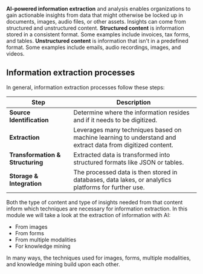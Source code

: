 **AI-powered information extraction** and analysis enables organizations to gain actionable insights from data that might otherwise be locked up in documents, images, audio files, or other assets. Insights can come from structured and unstructured content. **Structured content** is information stored in a consistent format. Some examples include invoices, tax forms, and tables. **Unstructured content** is information that isn't in a predefined format. Some examples include emails, audio recordings, images, and videos. 

## Information extraction processes 

In general, information extraction processes follow these steps:

|**Step** | **Description** |
|-|-|
| **Source Identification** | Determine where the information resides and if it needs to be digitized.|
| **Extraction** | Leverages many techniques based on machine learning to understand and extract data from digitized content. |
| **Transformation & Structuring** | Extracted data is transformed into structured formats like JSON or tables.|
| **Storage & Integration**| The processed data is then stored in databases, data lakes, or analytics platforms for further use.|

Both the type of content and type of insights needed from that content inform which techniques are necessary for information extraction. In this module we will take a look at the extraction of information with AI: 

- From images 
- From forms
- From multiple modalities 
- For knowledge mining 

In many ways, the techniques used for images, forms, multiple modalities, and knowledge mining build upon each other.

